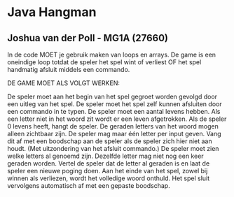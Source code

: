# Java Hangman
## Joshua van der Poll - MG1A (27660)
In de code MOET je gebruik maken van loops en arrays. De game is een oneindige 
loop totdat de speler het spel wint of verliest OF het spel handmatig afsluit 
middels een commando.

DE GAME MOET ALS VOLGT WERKEN:

De speler moet aan het begin van het spel gegroet worden gevolgd door een uitleg 
van het spel.
De speler moet het spel zelf kunnen afsluiten door een commando in te typen.
De speler moet een aantal levens hebben. Als een letter niet in het woord zit wordt 
er een leven afgetrokken. Als de speler 0 levens heeft, hangt de speler.
De geraden letters van het woord mogen alleen zichtbaar zijn.
De speler mag maar één letter per input geven. Vang dit af met een boodschap aan 
de speler als de speler zich hier niet aan houdt. (Met uitzondering van het afsluit commando.)
De speler moet zien welke letters al genoemd zijn.
Dezelfde letter mag niet nog een keer geraden worden. Vertel de speler dat de letter 
al geraden is en laat de speler een nieuwe poging doen.
Aan het einde van het spel, zowel bij winnen als verliezen, wordt het volledige woord 
onthuld. Het spel sluit vervolgens automatisch af met een gepaste boodschap.
